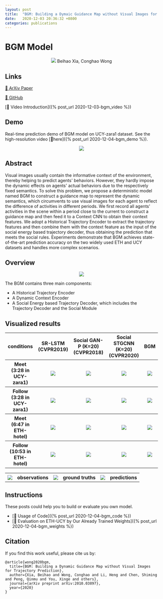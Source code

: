 ```yaml
---
layout: post
title:  "BGM: Building a Dymaic Guidance Map without Visual Images for Trajectory Prediction"
date:   2020-12-03 20:36:32 +0800
categories: publications
---
```


<!--
 * @Author: ConghaoWong
 * @Date: 2019-12-20 09:37:18
 * @LastEditors: Conghao Wong
 * @LastEditTime: 2020-12-04 21:24:27
 * @Description: file contentz
 -->


# BGM Model
<div align='center'>
    <img src="https://conghaowoooong.github.io/figures/bgm.png">
    Beihao Xia, Conghao Wong
</div>

## Links
[🔗 ArXiv Paper](https://arxiv.org/abs/2010.03897)

[🔗 GitHub](https://github.com/conghaowoooong/BGM_prediction)

[🔗 Video Introduction]({% post_url 2020-12-03-bgm_video %})

## Demo
Real-time prediction demo of BGM model on UCY-zara1 dataset.
See the high-resolution video [🔗here]({% post_url 2020-12-04-bgm_demo %}).
<div align='center'>
    <img src="https://conghaowoooong.github.io/figures/short_ver.gif">
</div>

## Abstract

Visual images usually contain the informative context of the environment, thereby helping to predict agents' behaviors.
However, they hardly impose the dynamic effects on agents' actual behaviors due to the respectively fixed semantics.
To solve this problem, we propose a deterministic model named BGM to construct a guidance map to represent the dynamic semantics, which circumvents to use visual images for each agent to reflect the difference of activities in different periods.
We first record all agents' activities in the scene within a period close to the current to construct a guidance map and then feed it to a Context CNN to obtain their context features.
We adopt a Historical Trajectory Encoder to extract the trajectory features and then combine them with the context feature as the input of the social energy based trajectory decoder, thus obtaining the prediction that meets the social rules.
Experiments demonstrate that BGM achieves state-of-the-art prediction accuracy on the two widely used ETH and UCY datasets and handles more complex scenarios.

## Overview

<div align='center'><img src="https://conghaowoooong.github.io/figures/overview.png"></div>

The BGM contains three main components:

- A Historical Trajectory Encoder
- A Dynamic Context Encoder
- A Social Energy based Trajectory Decoder, which includes the Trajectory Decoder and the Social Module

## Visualized results

<div align='center'>
<table>
    <thead>
        <tr>
            <th>conditions</th>
            <th>SR-LSTM (CVPR2019)</th>
            <th>Social GAN-P (K=20) (CVPR2018)</th>
            <th>Social STGCNN (K=20) (CVPR2020)</th>
            <th>BGM</th>
        </tr>
    </thead>
    <tbody>
        <tr>
            <th>Meet (3:28 in UCY-zara1)</th>
            <th><img src="https://conghaowoooong.github.io/figures/zara1_351_sr.jpg"></th>
            <th><img src="https://conghaowoooong.github.io/figures/zara1_351_sgan.jpg"></th>
            <th><img src="https://conghaowoooong.github.io/figures/zara1_351_stgcnn.jpg"></th>
            <th><img src="https://conghaowoooong.github.io/figures/zara1_351_bgm.jpg"></th>
        </tr>
        <tr>
            <th>Follow (3:28 in UCY-zara1)</th>
            <th><img src="https://conghaowoooong.github.io/figures/zara1_359_sr.jpg"></th>
            <th><img src="https://conghaowoooong.github.io/figures/zara1_359_sgan.jpg"></th>
            <th><img src="https://conghaowoooong.github.io/figures/zara1_359_stgcnn.jpg"></th>
            <th><img src="https://conghaowoooong.github.io/figures/zara1_359_bgm.jpg"></th>
        </tr>
        <tr>
            <th>Meet (6:47 in ETH-hotel)</th>
            <th><img src="https://conghaowoooong.github.io/figures/hotel_159_sr.jpg"></th>
            <th><img src="https://conghaowoooong.github.io/figures/hotel_159_sgan.jpg"></th>
            <th><img src="https://conghaowoooong.github.io/figures/hotel_159_stgcnn.jpg"></th>
            <th><img src="https://conghaowoooong.github.io/figures/hotel_159_bgm.jpg"></th>
        </tr>
        <tr>
            <th>Follow (10:53 in ETH-hotel)</th>
            <th><img src="https://conghaowoooong.github.io/figures/hotel_284_sr.jpg"></th>
            <th><img src="https://conghaowoooong.github.io/figures/hotel_284_sgan.jpg"></th>
            <th><img src="https://conghaowoooong.github.io/figures/hotel_284_stgcnn.jpg"></th>
            <th><img src="https://conghaowoooong.github.io/figures/hotel_284_bgm.jpg"></th>
        </tr>
    </tbody>
</table>
<table>
    <tbody>
        <tr>
            <th><img src="https://conghaowoooong.github.io/figures/obs.png"></th>
            <th>observations</th>
            <th><img src="https://conghaowoooong.github.io/figures/gt.png"></th>
            <th>ground truths</th>
            <th><img src="https://conghaowoooong.github.io/figures/pred.png"></th>
            <th>predictions</th>
        </tr>
    </tbody>
</table>
</div>


## Instructions
These posts could help you to build or evaluate you own model.
- [🔗 Usage of Code]({% post_url 2020-12-04-bgm_code %})
- [🔗 Evaluation on ETH-UCY by Our Already Trained Weights]({% post_url 2020-12-04-bgm_weights %})

## Citation
If you find this work useful, please cite us by:

```
@article{wong2020bgm,
  title={BGM: Building a Dynamic Guidance Map without Visual Images for Trajectory Prediction},
  author={Xia, Beihao and Wong, Conghao and Li, Heng and Chen, Shiming and Peng, Qinmu and You, Xinge and others},
  journal={arXiv preprint arXiv:2010.03897},
  year={2020}
}
```